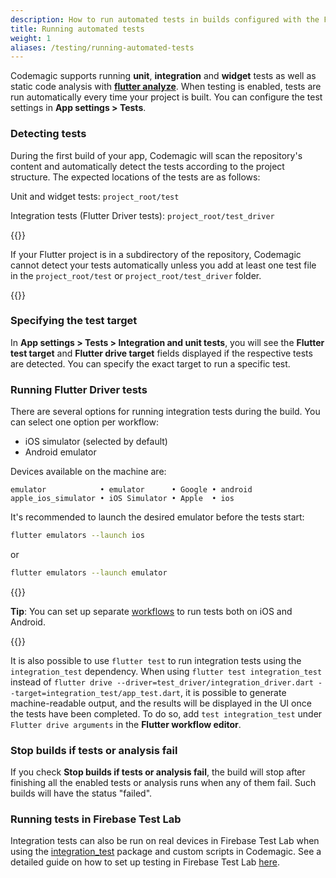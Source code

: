 ```yaml
---
description: How to run automated tests in builds configured with the Flutter workflow editor
title: Running automated tests
weight: 1
aliases: /testing/running-automated-tests
---
```


Codemagic supports running **unit**, **integration** and **widget** tests as well as static code analysis with [**flutter analyze**](./static-code-analysis). When testing is enabled, tests are run automatically every time your project is built. You can configure the test settings in **App settings > Tests**.

### Detecting tests

During the first build of your app, Codemagic will scan the repository's content and automatically detect the tests according to the project structure. The expected locations of the tests are as follows:

Unit and widget tests: `project_root/test`

Integration tests (Flutter Driver tests): `project_root/test_driver`

{{<notebox>}}

If your Flutter project is in a subdirectory of the repository, Codemagic cannot detect your tests automatically unless you add at least one test file in the `project_root/test` or `project_root/test_driver` folder.

{{</notebox>}}

### Specifying the test target

In **App settings > Tests > Integration and unit tests**, you will see the **Flutter test target** and **Flutter drive target** fields displayed if the respective tests are detected. You can specify the exact target to run a specific test.

### Running Flutter Driver tests

There are several options for running integration tests during the build. You can select one option per workflow:

- iOS simulator (selected by default)
- Android emulator

Devices available on the machine are:

```
emulator            • emulator      • Google • android
apple_ios_simulator • iOS Simulator • Apple  • ios
```

It's recommended to launch the desired emulator before the tests start:

```sh
flutter emulators --launch ios
```

or

```bash
flutter emulators --launch emulator
```

{{<notebox>}}

**Tip**: You can set up separate [workflows](../flutter/creating-workflows/) to run tests both on iOS and Android.

{{</notebox>}}

It is also possible to use `flutter test` to run integration tests using the `integration_test` dependency. When using `flutter test integration_test` instead of `flutter drive --driver=test_driver/integration_driver.dart --target=integration_test/app_test.dart`, it is possible to generate machine-readable output, and the results will be displayed in the UI once the tests have been completed. To do so, add `test integration_test` under `Flutter drive arguments` in the **Flutter workflow editor**.

### Stop builds if tests or analysis fail

If you check **Stop builds if tests or analysis fail**, the build will stop after finishing all the enabled tests or analysis runs when any of them fail. Such builds will have the status "failed".

### Running tests in Firebase Test Lab

Integration tests can also be run on real devices in Firebase Test Lab when using the [integration_test](https://github.com/flutter/flutter/tree/master/packages/integration_test) package and custom scripts in Codemagic. See a detailed guide on how to set up testing in Firebase Test Lab [here](https://blog.codemagic.io/codemagic-flutter-integration-tests-firebase-test-lab/).

